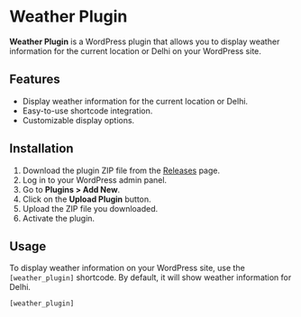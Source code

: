 # Weather Plugin


**Weather Plugin** is a WordPress plugin that allows you to display weather information for the current location or Delhi on your WordPress site.

## Features

- Display weather information for the current location or Delhi.
- Easy-to-use shortcode integration.
- Customizable display options.

## Installation

1. Download the plugin ZIP file from the [Releases](https://github.com/suraj0023/plugin_weather) page.
2. Log in to your WordPress admin panel.
3. Go to **Plugins > Add New**.
4. Click on the **Upload Plugin** button.
5. Upload the ZIP file you downloaded.
6. Activate the plugin.

## Usage

To display weather information on your WordPress site, use the `[weather_plugin]` shortcode. By default, it will show weather information for Delhi.

```shortcode
[weather_plugin]
